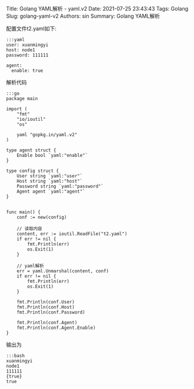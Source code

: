Title: Golang YAML解析 - yaml.v2
Date: 2021-07-25 23:43:43
Tags: Golang
Slug: golang-yaml-v2
Authors: sin
Summary: Golang YAML解析

配置文件t2.yaml如下:

    :::yaml
    user: xuanmingyi
    host: node1
    password: 111111

    agent:
      enable: true

解析代码

    :::go
    package main

    import (
        "fmt"
        "io/ioutil"
        "os"

        yaml "gopkg.in/yaml.v2"
    )

    type agent struct {
        Enable bool `yaml:"enable"`
    }

    type config struct {
        User string `yaml:"user"`
        Host string `yaml:"host"`
        Password string `yaml:"password"`
        Agent agent `yaml:"agent"`
    }


    func main() {
        conf := new(config)

        // 读取内容
        content, err := ioutil.ReadFile("t2.yaml")
        if err != nil {
            fmt.Println(err)
            os.Exit(1)
        }

        // yaml解析
        err = yaml.Unmarshal(content, conf)
        if err != nil {
            fmt.Println(err)
            os.Exit(1)
        }

        fmt.Println(conf.User)
        fmt.Println(conf.Host)
        fmt.Println(conf.Password)

        fmt.Println(conf.Agent)
        fmt.Println(conf.Agent.Enable)
    }


输出为

    :::bash
    xuanmingyi
    node1
    111111
    {true}
    true